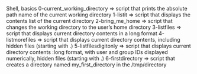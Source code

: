 Shell, basics
0-current_working_directory => script that prints the absolute path name of the current working directory
1-listit => script that displays the contents list of the current directory
2-bring_me_home => script that changes the working directory to the user’s home directory
3-listfiles => script that displays current directory contents in a long format
4-listmorefiles => script that displays current directory contents, including hidden files (starting with .)
5-listfilesdigitonly => script that displays current directory contents :long format, with user and group IDs displayed numerically, hidden files (starting with .)
6-firstdirectory => script that creates a directory named my_first_directory in the /tmp/directory

